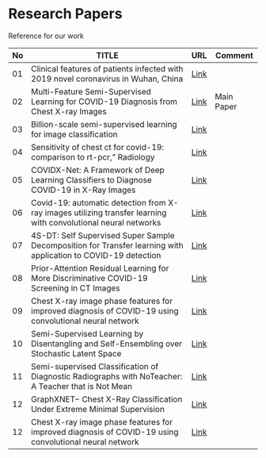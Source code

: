 # Research Papers
Reference for our work


|  No | TITLE                                                                                          |   URL                       | Comment    
|  -- |------------------------------------------------------------------------------------------------|-----------------------------|--------
|01  |Clinical features of patients infected with 2019 novel coronavirus in Wuhan, China|[Link](https://www.sciencedirect.com/science/article/abs/pii/S0140673620301835) 
|02 |Multi-Feature Semi-Supervised Learning for COVID-19 Diagnosis from Chest X-ray Images|[Link](https://arxiv.org/pdf/2104.01617.pdf)| Main Paper |
|03 |Billion-scale semi-supervised learning for image classification|[Link](https://arxiv.org/pdf/1905.00546.pdf)
|04 |Sensitivity of chest ct for covid-19: comparison to rt-pcr,” Radiology|[Link](https://pubs.rsna.org/doi/full/10.1148/radiol.2020200432)
|05 |COVIDX-Net: A Framework of Deep Learning Classifiers to Diagnose COVID-19 in X-Ray Images|[Link](https://arxiv.org/ftp/arxiv/papers/2003/2003.11055.pdf)|
|06|Covid-19: automatic detection from X-ray images utilizing transfer learning with convolutional neural networks|[Link](https://link.springer.com/article/10.1007/s13246-020-00865-4)|
|07|4S-DT: Self Supervised Super Sample Decomposition for Transfer learning with application to COVID-19 detection|[Link](https://arxiv.org/abs/2007.11450)|
|08|Prior-Attention Residual Learning for More Discriminative COVID-19 Screening in CT Images|[Link](https://ieeexplore.ieee.org/abstract/document/9094362)|
|09|Chest X-ray image phase features for improved diagnosis of COVID-19 using convolutional neural network|[Link](https://link.springer.com/article/10.1007/s11548-020-02305-w)
|10|Semi-Supervised Learning by Disentangling and Self-Ensembling over Stochastic Latent Space|[Link](https://arxiv.org/pdf/1907.09607.pdf)
|11|Semi-supervised Classification of Diagnostic Radiographs with NoTeacher: A Teacher that is Not Mean|[Link](https://link.springer.com/chapter/10.1007/978-3-030-59710-8_61)
|12|GraphXNET− Chest X-Ray Classification Under Extreme Minimal Supervision|[Link](https://arxiv.org/pdf/1907.10085.pdf)
|12|Chest X-ray image phase features for improved diagnosis of COVID-19 using convolutional neural network|[Link](https://link.springer.com/article/10.1007/s11548-020-02305-w)
